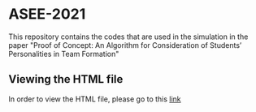 # ASEE-2021
This repository contains the codes that are used in the simulation in the paper "Proof of Concept: An Algorithm for Consideration of Students’ Personalities in Team Formation"

## Viewing the HTML file
In order to view the HTML file, please go to this [link](bit.ly/ASEE2021)
